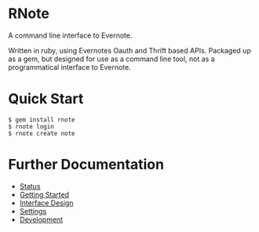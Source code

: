 
RNote
====

A command line interface to Evernote. 

Written in ruby, using Evernotes Oauth and Thrift based APIs.  Packaged up as a gem, but designed for use as a command line tool, not as a programmatical interface to Evernote.

Quick Start
===

```
$ gem install rnote
$ rnote login
$ rnote create note
```

Further Documentation
===

* [Status](doc/status.md)
* [Getting Started](doc/start.md)
* [Interface Design](doc/interface.md)
* [Settings](doc/settings.md)
* [Development](doc/develop.md)



